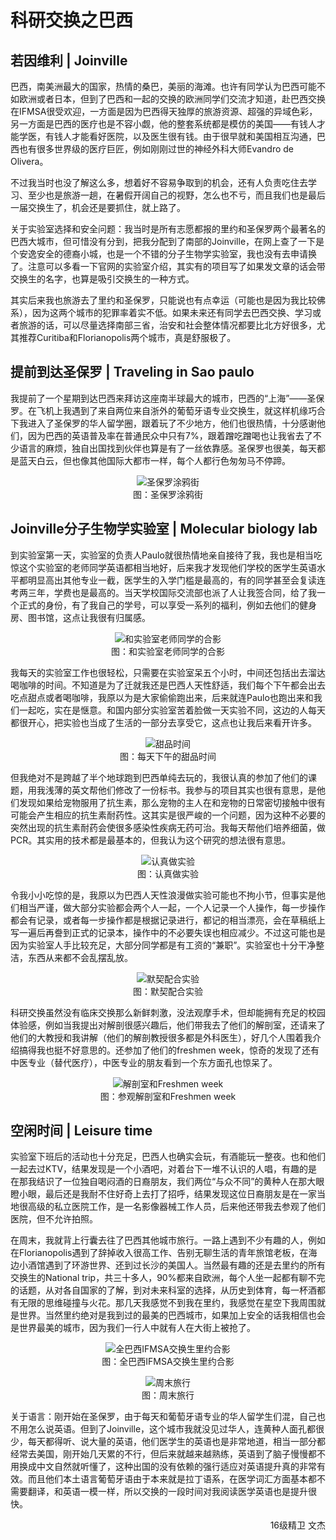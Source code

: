 # 科研交换之巴西

## 若因维利 | Joinville

巴西，南美洲最大的国家，热情的桑巴，美丽的海滩。也许有同学认为巴西可能不如欧洲或者日本，但到了巴西和一起的交换的欧洲同学们交流才知道，赴巴西交换在IFMSA很受欢迎，一方面是因为巴西得天独厚的旅游资源、超强的异域色彩，另一方面是巴西的医疗也是不容小觑，他的整套系统都是模仿的美国——有钱人才能学医，有钱人才能看好医院，以及医生很有钱。由于很早就和美国相互沟通，巴西也有很多世界级的医疗巨匠，例如刚刚过世的神经外科大师Evandro de Olivera。

不过我当时也没了解这么多，想着好不容易争取到的机会，还有人负责吃住去学习、至少也是旅游一趟，在暑假开阔自己的视野，怎么也不亏，而且我们也是最后一届交换生了，机会还是要抓住，就上路了。

关于实验室选择和安全问题：我当时是所有志愿都报的里约和圣保罗两个最著名的巴西大城市，但可惜没有分到，把我分配到了南部的Joinville，在网上查了一下是个安逸安全的德裔小城，也是一个不错的分子生物学实验室，我也没有去申请换了。注意可以多看一下官网的实验室介绍，其实有的项目写了如果发文章的话会带交换生的名字，也算是吸引交换生的一种方式。

其实后来我也旅游去了里约和圣保罗，只能说也有点幸运（可能也是因为我比较佛系），因为这两个城市的犯罪率着实不低。如果未来还有同学去巴西交换、学习或者旅游的话，可以尽量选择南部三省，治安和社会整体情况都要比北方好很多，尤其推荐Curitiba和Florianopolis两个城市，真是舒服极了。

## 提前到达圣保罗 | Traveling in Sao paulo

我提前了一个星期到达巴西来拜访这座南半球最大的城市，巴西的“上海”——圣保罗。在飞机上我遇到了来自两位来自浙外的葡萄牙语专业交换生，就这样机缘巧合下我进入了圣保罗的华人留学圈，跟着玩了不少地方，他们也很热情，十分感谢他们，因为巴西的英语普及率在普通民众中只有7%，跟着蹭吃蹭喝也让我省去了不少语言的麻烦，独自出国找到伙伴也算是有了一丝依靠感。圣保罗也很美，每天都是蓝天白云，但也像其他国际大都市一样，每个人都行色匆匆马不停蹄。

<p align="center">
<img src="https://gitee.com/xunlutzp/xunlutzp/raw/master/Image/Ch8_2-5_1.jpeg" alt="圣保罗涂鸦街">
<br/>图：圣保罗涂鸦街
</p>

## Joinville分子生物学实验室 | Molecular biology lab

到实验室第一天，实验室的负责人Paulo就很热情地亲自接待了我，我也是相当吃惊这个实验室的老师同学英语都相当地好，后来我才发现他们学校的医学生英语水平都明显高出其他专业一截，医学生的入学门槛是最高的，有的同学甚至会复读连考两三年，学费也是最高的。当天学校国际交流部也派了人让我签合同，给了我一个正式的身份，有了我自己的学号，可以享受一系列的福利，例如去他们的健身房、图书馆，这点让我很有归属感。

<p align="center">
<img src="https://gitee.com/xunlutzp/xunlutzp/raw/master/Image/Ch8_2-5_2.jpeg" alt="和实验室老师同学的合影">
<br/>图：和实验室老师同学的合影
</p>

我每天的实验室工作也很轻松，只需要在实验室呆五个小时，中间还包括出去溜达喝咖啡的时间。不知道是为了迁就我还是巴西人天性舒适，我们每个下午都会出去吃点甜点或者喝咖啡，我原以为是大家偷偷跑出来，后来就连Paulo也跑出来和我们一起吃，实在是惬意。和国内部分实验室苦着脸做一天实验不同，这边的人每天都很开心，把实验也当成了生活的一部分去享受它，这点也让我后来看开许多。

<p align="center">
<img src="https://gitee.com/xunlutzp/xunlutzp/raw/master/Image/Ch8_2-5_3.jpeg" alt="甜品时间">
<br/>图：每天下午的甜品时间
</p>

但我绝对不是跨越了半个地球跑到巴西单纯去玩的，我很认真的参加了他们的课题，用我浅薄的英文帮他们修改了一份标书。我参与的项目其实也很有意思，是他们发现如果给宠物服用了抗生素，那么宠物的主人在和宠物的日常密切接触中很有可能会产生相应的抗生素耐药性。这其实是很严峻的一个问题，因为这种不必要的突然出现的抗生素耐药会使很多感染性疾病无药可治。我每天帮他们培养细菌，做PCR。其实用的技术都是最基本的，但我认为这个研究的想法很有意思。

<p align="center">
<img src="https://gitee.com/xunlutzp/xunlutzp/raw/master/Image/Ch8_2-5_4.jpeg" alt="认真做实验">
<br/>图：认真做实验
</p>

令我小小吃惊的是，我原以为巴西人天性浪漫做实验可能也不拘小节，但事实是他们相当严谨，做大部分实验都会两个人一起，一个人记录一个人操作，每一步操作都会有记录，或者每一步操作都是根据记录进行，都记的相当漂亮，会在草稿纸上写一遍后再誊到正式的记录本，操作中的不必要失误也相应减少。不过这可能也是因为实验室人手比较充足，大部分同学都是有工资的“兼职”。实验室也十分干净整洁，东西从来都不会乱摆乱放。

<p align="center">
<img src="https://gitee.com/xunlutzp/xunlutzp/raw/master/Image/Ch8_2-5_5.png" alt="默契配合实验">
<br/>图：默契配合实验
</p>

科研交换虽然没有临床交换那么新鲜刺激，没法观摩手术，但却能拥有充足的校园体验感，例如当我提出对解剖很感兴趣后，他们带我去了他们的解剖室，还请来了他们的大教授和我讲解（他们的解剖教授很多都是外科医生），好几个人围着我介绍搞得我也挺不好意思的。还参加了他们的freshmen week，惊奇的发现了还有中医专业（替代医疗），中医专业的朋友看到一个东方面孔也惊呆了。

<p align="center">
<img src="https://gitee.com/xunlutzp/xunlutzp/raw/master/Image/Ch8_2-5_6.png" alt="解剖室和Freshmen week">
<br/>图：参观解剖室和Freshmen week
</p>

## 空闲时间 | Leisure time

实验室下班后的活动也十分充足，巴西人也确实会玩，有酒能玩一整夜。也和他们一起去过KTV，结果发现是一个小酒吧，对着台下一堆不认识的人唱，有趣的是在那我结识了一位独自喝闷酒的日裔朋友，我们两位“与众不同”的黄种人在那大眼瞪小眼，最后还是我耐不住好奇上去打了招呼，结果发现这位日裔朋友是在一家当地很高级的私立医院工作，是一名影像器械工作人员，后来他还带我去参观了他们医院，但不允许拍照。

在周末，我就背上行囊去往了巴西其他城市旅行。一路上遇到不少有趣的人，例如在Florianopolis遇到了辞掉收入很高工作、告别无聊生活的青年旅馆老板，在海边小酒馆遇到了环游世界、还到过长沙的美国人。当然最有趣的还是去里约的所有交换生的National trip，共三十多人，90%都来自欧洲，每个人坐一起都有聊不完的话题，从对各自国家的了解，到对未来科室的选择，从历史到体育，每一杯酒都有无限的思维碰撞与火花。那几天我感觉不到我在里约，我感觉在星空下我周围就是世界。当然里约绝对是我到过的最美的巴西城市，如果加上安全的话我相信也会是世界最美的城市，因为我们一行人中就有人在大街上被抢了。

<p align="center">
<img src="https://gitee.com/xunlutzp/xunlutzp/raw/master/Image/Ch8_2-5_7.png" alt="全巴西IFMSA交换生里约合影">
<br/>图：全巴西IFMSA交换生里约合影
</p>
<p align="center">
<img src="https://gitee.com/xunlutzp/xunlutzp/raw/master/Image/Ch8_2-5_8.png" alt="周末旅行">
<br/>图：周末旅行
</p>

关于语言：刚开始在圣保罗，由于每天和葡萄牙语专业的华人留学生们混，自己也不用怎么说英语。但到了Joinville，这个城市我就没见过华人，连黄种人面孔都很少，每天都得听、说大量的英语，他们医学生的英语也是非常地道，相当一部分都经常去美国，刚开始几天累的不行，但后来就越来越熟练，英语到了脑子慢慢都不用换成中文自然就听懂了，这种出国的没有依赖的强行适应对英语提升真的非常有效。而且他们本土语言葡萄牙语由于本来就是拉丁语系，在医学词汇方面基本都不需要翻译，和英语一模一样，所以交换的一段时间对我阅读医学英语也是提升很快。

<p align="right">16级精卫 文杰</p>